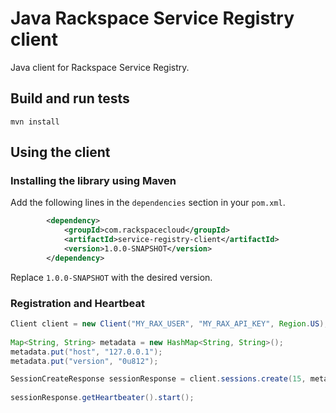# Java Rackspace Service Registry client

Java client for Rackspace Service Registry.

## Build and run tests

	mvn install

## Using the client

### Installing the library using Maven

Add the following lines in the `dependencies` section in your `pom.xml`.

```xml
        <dependency>
            <groupId>com.rackspacecloud</groupId>
            <artifactId>service-registry-client</artifactId>
            <version>1.0.0-SNAPSHOT</version>
        </dependency>
```

Replace `1.0.0-SNAPSHOT` with the desired version.

### Registration and Heartbeat

```java
Client client = new Client("MY_RAX_USER", "MY_RAX_API_KEY", Region.US);
    
Map<String, String> metadata = new HashMap<String, String>();
metadata.put("host", "127.0.0.1");
metadata.put("version", "0u812");

SessionCreateResponse sessionResponse = client.sessions.create(15, metadata);
    
sessionResponse.getHeartbeater().start();
```
